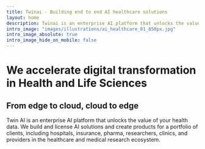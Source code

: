```yaml
---
title: Twinai - Building end to end AI healthcare solutions
layout: home
description: Twinai is an enterprise AI platform that unlocks the value of your health data. We build and license AI modules and create products for a portfolio of clients, including hospitals, insurance, pharma, researchers, clinics, and providers.
intro_image: "images/illustrations/ai_healthcare_01_850px.jpg"
intro_image_absolute: true
intro_image_hide_on_mobile: false
---
```


# We accelerate digital transformation in Health and Life Sciences
## From edge to cloud, cloud to edge

Twin AI is an enterprise AI platform that unlocks the value of your health data.
We build and license AI solutions and create products for a portfolio of clients, including hospitals, insurance, pharma, researchers, clinics, and providers in the healthcare and medical research ecosystem.
